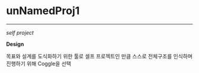 # unNamedProj1
-------

_self project_

**Design**

목표와 설계를 도식화하기 위한 툴로
셀프 프로젝트인 만큼 스스로 전체구조를 인식하며 진행하기 위해
Coggle을 선택
